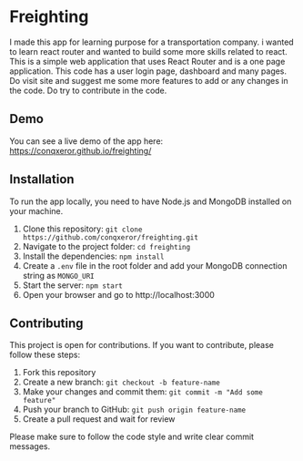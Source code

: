 # Freighting

I made this app for learning purpose for a transportation company. i wanted to learn react router and wanted to build some more skills related to react. This is a simple web application that uses React Router and is a one page application. This code has a user login page, dashboard and many pages. Do visit site and suggest me some more features to add or any changes in the code. Do try to contribute in the code.

## Demo

You can see a live demo of the app here: https://conqxeror.github.io/freighting/

## Installation

To run the app locally, you need to have Node.js and MongoDB installed on your machine.

1. Clone this repository: `git clone https://github.com/conqxeror/freighting.git`
2. Navigate to the project folder: `cd freighting`
3. Install the dependencies: `npm install`
4. Create a `.env` file in the root folder and add your MongoDB connection string as `MONGO_URI`
5. Start the server: `npm start`
6. Open your browser and go to http://localhost:3000

## Contributing

This project is open for contributions. If you want to contribute, please follow these steps:

1. Fork this repository
2. Create a new branch: `git checkout -b feature-name`
3. Make your changes and commit them: `git commit -m "Add some feature"`
4. Push your branch to GitHub: `git push origin feature-name`
5. Create a pull request and wait for review

Please make sure to follow the code style and write clear commit messages.
